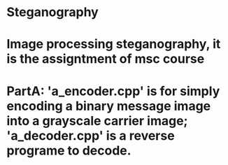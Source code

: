 # Steganography
# Image processing steganography, it is the assigntment of msc course

# PartA: 'a_encoder.cpp' is for simply encoding a binary message image into a grayscale carrier image; 'a_decoder.cpp' is a reverse programe to decode.
